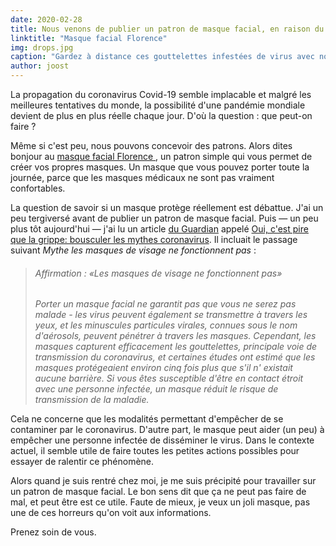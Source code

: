 ```yaml
---
date: 2020-02-28
title: Nous venons de publier un patron de masque facial, en raison du coronavirus
linktitle: "Masque facial Florence"
img: drops.jpg
caption: "Gardez à distance ces gouttelettes infestées de virus avec notre masque Florence"
author: joost
---
```



La propagation du coronavirus Covid-19 semble implacable et malgré les meilleures tentatives du monde, la possibilité d'une pandémie mondiale devient de plus en plus réelle chaque jour. D'où la question : que peut-on faire ?

Même si c'est peu, nous pouvons concevoir des patrons. Alors dites bonjour au [masque facial Florence ](/designs/florence/), un patron simple qui vous permet de créer vos propres masques. Un masque que vous pouvez porter toute la journée, parce que les masques médicaux ne sont pas vraiment confortables.

La question de savoir si un masque protège réellement est débattue. J'ai un peu tergiversé avant de publier un patron de masque facial. Puis — un peu plus tôt aujourd'hui — j'ai lu un article [du Guardian](https://www.theguardian.com/) appelé [Oui, c'est pire que la grippe: bousculer les mythes coronavirus](https://www.theguardian.com/world/2020/feb/28/coronavirus-truth-myths-flu-covid-19-face-masks). Il incluait le passage suivant *Mythe les masques de visage ne fonctionnent pas* :

> ###### Affirmation : «Les masques de visage ne fonctionnent pas»
> 
> *Porter un masque facial ne garantit pas que vous ne serez pas malade - les virus peuvent également se transmettre à travers les yeux, et les minuscules particules virales, connues sous le nom d'aérosols, peuvent pénétrer à travers les masques. Cependant, les masques capturent efficacement les gouttelettes, principale voie de transmission du coronavirus, et certaines études ont estimé que les masques protégeaient environ cinq fois plus que s'il n' existait aucune barrière. Si vous êtes susceptible d'être en contact étroit avec une personne infectée, un masque réduit le risque de transmission de la maladie.*

Cela ne concerne que les modalités permettant d'empêcher de se contaminer par le coronavirus. D'autre part, le masque peut aider (un peu) à empêcher une personne infectée de disséminer le virus. Dans le contexte actuel, il semble utile de faire toutes les petites actions possibles pour essayer de ralentir ce phénomène.

Alors quand je suis rentré chez moi, je me suis précipité pour travailler sur un patron de masque facial. Le bon sens dit que ça ne peut pas faire de mal, et peut être est ce utile. Faute de mieux, je veux un joli masque, pas une de ces horreurs qu'on voit aux informations.

Prenez soin de vous.
